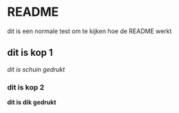 # README
dit is een normale test om te kijken hoe de README werkt
## dit is kop 1
*dit is schuin gedrukt*
### dit is kop 2
**dit is dik gedrukt**

